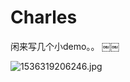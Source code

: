 # Charles


闲来写几个小demo。。
￼￼


![1536319206246.jpg](https://upload-images.jianshu.io/upload_images/939127-29a7377a8dc05720.jpg?imageMogr2/auto-orient/strip%7CimageView2/2/w/500)
